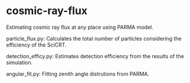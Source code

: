 # cosmic-ray-flux
Estimating cosmic ray flux at any place using PARMA model.

particle_flux.py: Calculates the total number of particles considering the efficiency of the SciCRT.

detection_efficy.py: Estimates detection efficiency from the results of the simulation.

angular_fit.py: Fitting zenith angle distrutions from PARMA.
